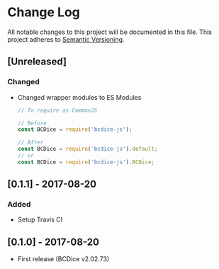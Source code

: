 # Change Log
All notable changes to this project will be documented in this file.
This project adheres to [Semantic Versioning](http://semver.org/).

## [Unreleased]
### Changed
- Changed wrapper modules to ES Modules
    ```js
    // To require as CommonJS

    // Before
    const BCDice = require('bcdice-js');

    // After
    const BCDice = require('bcdice-js').default;
    // or
    const BCDice = require('bcdice-js').BCDice;
    ```

## [0.1.1] - 2017-08-20
### Added
- Setup Travis CI

## [0.1.0] - 2017-08-20
- First release (BCDice v2.02.73)
